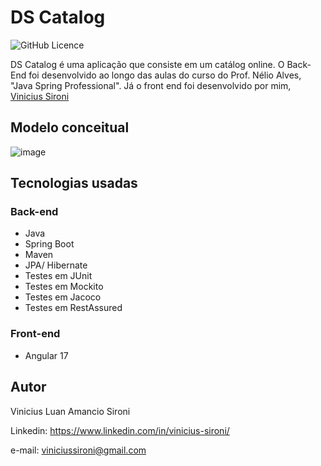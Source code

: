 # DS Catalog

![GitHub Licence](https://img.shields.io/github/license/viniciussironi/dscatalog?link=https%3A%2F%2Fgithub.com%2Fviniciussironi%2Fdscatalog)

DS Catalog é uma aplicação que consiste em um catálog online. O Back-End foi desenvolvido ao longo das aulas do curso do Prof. Nélio Alves, "Java Spring Professional". 
Já o front end foi desenvolvido por mim, [Vinicius Sironi](https://github.com/viniciussironi)

## Modelo conceitual

![image](https://github.com/viniciussironi/dscatalog/assets/115051529/f19c241b-977a-4fa3-8c45-465141974e95)

## Tecnologias usadas 
### Back-end

- Java
- Spring Boot
- Maven
- JPA/ Hibernate
- Testes em JUnit
- Testes em Mockito
- Testes em Jacoco
- Testes em RestAssured

### Front-end

- Angular 17

## Autor

Vinicius Luan Amancio Sironi

Linkedin: https://www.linkedin.com/in/vinicius-sironi/

e-mail: viniciussironi@gmail.com
